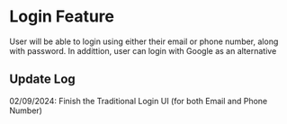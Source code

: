 # Login Feature

User will be able to login using either their email or phone number, along with password. In addittion, user can login with Google as an alternative

## Update Log

02/09/2024: Finish the Traditional Login UI (for both Email and Phone Number)
